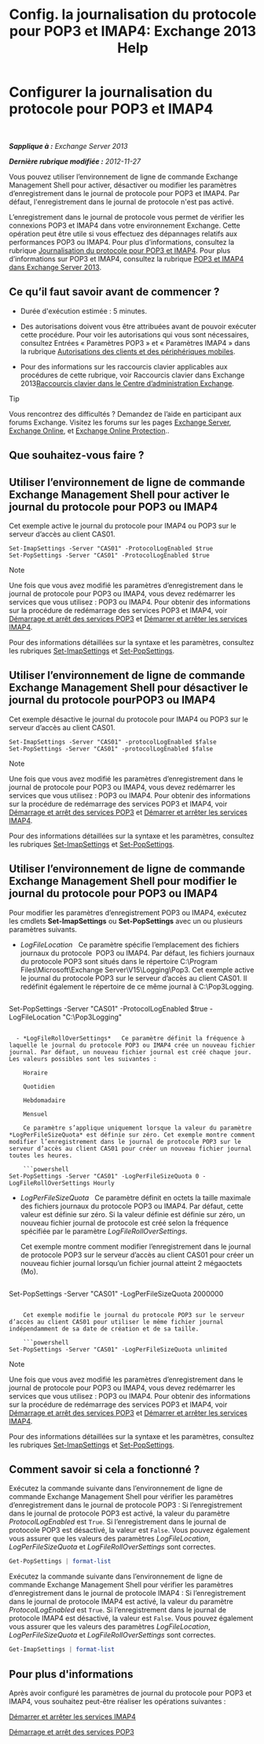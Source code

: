 ﻿---
title: 'Config. la journalisation du protocole pour POP3 et IMAP4: Exchange 2013 Help'
TOCTitle: Configurer la journalisation du protocole pour POP3 et IMAP4
ms:assetid: 451b337b-cb6b-4460-8687-be0b19c469bc
ms:mtpsurl: https://technet.microsoft.com/fr-fr/library/Aa997690(v=EXCHG.150)
ms:contentKeyID: 50555388
ms.date: 04/24/2018
mtps_version: v=EXCHG.150
ms.translationtype: HT
---

# Configurer la journalisation du protocole pour POP3 et IMAP4

 

_**Sapplique à :** Exchange Server 2013_

_**Dernière rubrique modifiée :** 2012-11-27_

Vous pouvez utiliser l’environnement de ligne de commande Exchange Management Shell pour activer, désactiver ou modifier les paramètres d’enregistrement dans le journal de protocole pour POP3 et IMAP4. Par défaut, l'enregistrement dans le journal de protocole n'est pas activé.

L’enregistrement dans le journal de protocole vous permet de vérifier les connexions POP3 et IMAP4 dans votre environnement Exchange. Cette opération peut être utile si vous effectuez des dépannages relatifs aux performances POP3 ou IMAP4. Pour plus d’informations, consultez la rubrique [Journalisation du protocole pour POP3 et IMAP4](protocol-logging-for-pop3-and-imap4-exchange-2013-help.md). Pour plus d’informations sur POP3 et IMAP4, consultez la rubrique [POP3 et IMAP4 dans Exchange Server 2013](pop3-and-imap4-in-exchange-server-2013-exchange-2013-help.md).

## Ce qu’il faut savoir avant de commencer ?

  - Durée d'exécution estimée : 5 minutes.

  - Des autorisations doivent vous être attribuées avant de pouvoir exécuter cette procédure. Pour voir les autorisations qui vous sont nécessaires, consultez Entrées « Paramètres POP3 » et « Paramètres IMAP4 » dans la rubrique [Autorisations des clients et des périphériques mobiles](clients-and-mobile-devices-permissions-exchange-2013-help.md).

  - Pour des informations sur les raccourcis clavier applicables aux procédures de cette rubrique, voir Raccourcis clavier dans Exchange 2013[Raccourcis clavier dans le Centre d’administration Exchange](keyboard-shortcuts-in-the-exchange-admin-center-exchange-online-protection-help.md).

> [!TIP]
> Vous rencontrez des difficultés ? Demandez de l’aide en participant aux forums Exchange. Visitez les forums sur les pages <a href="https://go.microsoft.com/fwlink/p/?linkid=60612">Exchange Server</a>, <a href="https://go.microsoft.com/fwlink/p/?linkid=267542">Exchange Online</a>, et <a href="https://go.microsoft.com/fwlink/p/?linkid=285351">Exchange Online Protection</a>..


## Que souhaitez-vous faire ?

## Utiliser l’environnement de ligne de commande Exchange Management Shell pour activer le journal du protocole pour POP3 ou IMAP4

Cet exemple active le journal du protocole pour IMAP4 ou POP3 sur le serveur d’accès au client CAS01.

    Set-ImapSettings -Server "CAS01" -ProtocolLogEnabled $true
    Set-PopSettings -Server "CAS01" -ProtocolLogEnabled $true

> [!NOTE]
> Une fois que vous avez modifié les paramètres d’enregistrement dans le journal de protocole pour POP3 ou IMAP4, vous devez redémarrer les services que vous utilisez : POP3 ou IMAP4. Pour obtenir des informations sur la procédure de redémarrage des services POP3 et IMAP4, voir <a href="start-and-stop-the-pop3-services-exchange-2013-help.md">Démarrage et arrêt des services POP3</a> et <a href="start-and-stop-the-imap4-services-exchange-2013-help.md">Démarrer et arrêter les services IMAP4</a>.


Pour des informations détaillées sur la syntaxe et les paramètres, consultez les rubriques [Set-ImapSettings](https://technet.microsoft.com/fr-fr/library/aa998252\(v=exchg.150\)) et [Set-PopSettings](https://technet.microsoft.com/fr-fr/library/aa997154\(v=exchg.150\)).

## Utiliser l’environnement de ligne de commande Exchange Management Shell pour désactiver le journal du protocole pourPOP3 ou IMAP4

Cet exemple désactive le journal du protocole pour IMAP4 ou POP3 sur le serveur d’accès au client CAS01.

    Set-ImapSettings -Server "CAS01" -protocolLogEnabled $false
    Set-PopSettings -Server "CAS01" -protocolLogEnabled $false

> [!NOTE]
> Une fois que vous avez modifié les paramètres d’enregistrement dans le journal de protocole pour POP3 ou IMAP4, vous devez redémarrer les services que vous utilisez : POP3 ou IMAP4. Pour obtenir des informations sur la procédure de redémarrage des services POP3 et IMAP4, voir <a href="start-and-stop-the-pop3-services-exchange-2013-help.md">Démarrage et arrêt des services POP3</a> et <a href="start-and-stop-the-imap4-services-exchange-2013-help.md">Démarrer et arrêter les services IMAP4</a>.


Pour des informations détaillées sur la syntaxe et les paramètres, consultez les rubriques [Set-ImapSettings](https://technet.microsoft.com/fr-fr/library/aa998252\(v=exchg.150\)) et [Set-PopSettings](https://technet.microsoft.com/fr-fr/library/aa997154\(v=exchg.150\)).

## Utiliser l’environnement de ligne de commande Exchange Management Shell pour modifier le journal du protocole pour POP3 ou IMAP4

Pour modifier les paramètres d’enregistrement POP3 ou IMAP4, exécutez les cmdlets **Set-ImapSettings** ou **Set-PopSettings** avec un ou plusieurs paramètres suivants.

  - *LogFileLocation*   Ce paramètre spécifie l’emplacement des fichiers journaux du protocole  POP3 ou IMAP4. Par défaut, les fichiers journaux du protocole POP3 sont situés dans le répertoire C:\\Program Files\\Microsoft\\Exchange Server\\V15\\Logging\\Pop3. Cet exemple active le journal du protocole POP3 sur le serveur d’accès au client CAS01. Il redéfinit également le répertoire de ce même journal à C:\\Pop3Logging.
    
    ```powershell
Set-PopSettings -Server "CAS01" -ProtocolLogEnabled $true -LogFileLocation "C:\Pop3Logging"
```

  - *LogFileRollOverSettings*   Ce paramètre définit la fréquence à laquelle le journal du protocole POP3 ou IMAP4 crée un nouveau fichier journal. Par défaut, un nouveau fichier journal est créé chaque jour. Les valeurs possibles sont les suivantes :
    
    Horaire
    
    Quotidien
    
    Hebdomadaire
    
    Mensuel
    
    Ce paramètre s’applique uniquement lorsque la valeur du paramètre *LogPerFileSizeQuota* est définie sur zéro. Cet exemple montre comment modifier l’enregistrement dans le journal de protocole POP3 sur le serveur d’accès au client CAS01 pour créer un nouveau fichier journal toutes les heures.
    
    ```powershell
Set-PopSettings -Server "CAS01" -LogPerFileSizeQuota 0 -LogFileRollOverSettings Hourly
```

  - *LogPerFileSizeQuota*   Ce paramètre définit en octets la taille maximale des fichiers journaux du protocole POP3 ou IMAP4. Par défaut, cette valeur est définie sur zéro. Si la valeur définie est définie sur zéro, un nouveau fichier journal de protocole est créé selon la fréquence spécifiée par le paramètre *LogFileRollOverSettings*.
    
    Cet exemple montre comment modifier l’enregistrement dans le journal de protocole POP3 sur le serveur d’accès au client CAS01 pour créer un nouveau fichier journal lorsqu’un fichier journal atteint 2 mégaoctets (Mo).
    
    ```powershell
Set-PopSettings -Server "CAS01" -LogPerFileSizeQuota 2000000
```
    
    Cet exemple modifie le journal du protocole POP3 sur le serveur d’accès au client CAS01 pour utiliser le même fichier journal indépendamment de sa date de création et de sa taille.
    
    ```powershell
Set-PopSettings -Server "CAS01" -LogPerFileSizeQuota unlimited
```

> [!NOTE]
> Une fois que vous avez modifié les paramètres d’enregistrement dans le journal de protocole pour POP3 ou IMAP4, vous devez redémarrer les services que vous utilisez : POP3 ou IMAP4. Pour obtenir des informations sur la procédure de redémarrage des services POP3 et IMAP4, voir <a href="start-and-stop-the-pop3-services-exchange-2013-help.md">Démarrage et arrêt des services POP3</a> et <a href="start-and-stop-the-imap4-services-exchange-2013-help.md">Démarrer et arrêter les services IMAP4</a>.


Pour des informations détaillées sur la syntaxe et les paramètres, consultez les rubriques [Set-ImapSettings](https://technet.microsoft.com/fr-fr/library/aa998252\(v=exchg.150\)) et [Set-PopSettings](https://technet.microsoft.com/fr-fr/library/aa997154\(v=exchg.150\)).

## Comment savoir si cela a fonctionné ?

Exécutez la commande suivante dans l’environnement de ligne de commande Exchange Management Shell pour vérifier les paramètres d’enregistrement dans le journal de protocole POP3 : Si l’enregistrement dans le journal de protocole POP3 est activé, la valeur du paramètre *ProtocolLogEnabled* est `True`. Si l’enregistrement dans le journal de protocole POP3 est désactivé, la valeur est `False`. Vous pouvez également vous assurer que les valeurs des paramètres *LogFileLocation*, *LogPerFileSizeQuota* et *LogFileRollOverSettings* sont correctes.

```powershell
Get-PopSettings | format-list
```

Exécutez la commande suivante dans l’environnement de ligne de commande Exchange Management Shell pour vérifier les paramètres d’enregistrement dans le journal de protocole IMAP4 : Si l’enregistrement dans le journal de protocole IMAP4 est activé, la valeur du paramètre *ProtocolLogEnabled* est `True`. Si l’enregistrement dans le journal de protocole IMAP4 est désactivé, la valeur est `False`. Vous pouvez également vous assurer que les valeurs des paramètres *LogFileLocation*, *LogPerFileSizeQuota* et *LogFileRollOverSettings* sont correctes.

```powershell
Get-ImapSettings | format-list
```

## Pour plus d'informations

Après avoir configuré les paramètres de journal du protocole pour POP3 et IMAP4, vous souhaitez peut-être réaliser les opérations suivantes :

[Démarrer et arrêter les services IMAP4](start-and-stop-the-imap4-services-exchange-2013-help.md)

[Démarrage et arrêt des services POP3](start-and-stop-the-pop3-services-exchange-2013-help.md)

